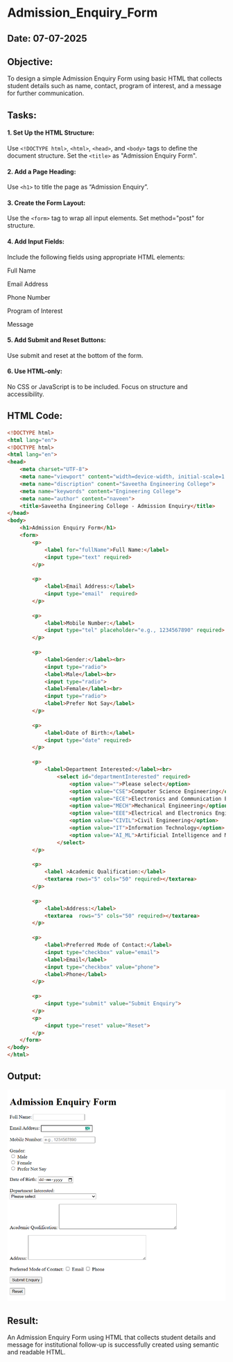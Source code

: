 # Admission_Enquiry_Form
## Date: 07-07-2025

## Objective:
To design a simple Admission Enquiry Form using basic HTML that collects student details such as name, contact, program of interest, and a message for further communication.

## Tasks:
#### 1. Set Up the HTML Structure:
Use ```<!DOCTYPE html>```, ```<html>```, ```<head>```, and ```<body>``` tags to define the document structure.
Set the ```<title>``` as "Admission Enquiry Form".

#### 2. Add a Page Heading:
Use ```<h1>``` to title the page as “Admission Enquiry”.

#### 3. Create the Form Layout:
Use the ```<form>``` tag to wrap all input elements. Set method="post" for structure.

#### 4. Add Input Fields:
Include the following fields using appropriate HTML elements:

Full Name

Email Address

Phone Number 

Program of Interest 

Message

#### 5. Add Submit and Reset Buttons:
Use submit and reset at the bottom of the form.

#### 6. Use HTML-only:
No CSS or JavaScript is to be included. Focus on structure and accessibility.

## HTML Code:
```html
<!DOCTYPE html>
<html lang="en">
<!DOCTYPE html>
<html lang="en">
<head>
    <meta charset="UTF-8">
    <meta name="viewport" content="width=device-width, initial-scale=1.0">
    <meta name="discription" conent="Saveetha Engineering College">
    <meta name="keywords" content="Engineering College">
    <meta name="author" content="naveen">
    <title>Saveetha Engineering College - Admission Enquiry</title>
</head>
<body>
    <h1>Admission Enquiry Form</h1>
    <form>
        <p>
            <label for="fullName">Full Name:</label>
            <input type="text" required>
        </p>

        <p>
            <label>Email Address:</label>
            <input type="email"  required>
        </p>

        <p>
            <label>Mobile Number:</label>
            <input type="tel" placeholder="e.g., 1234567890" required>
        </p>

        <p>
            <label>Gender:</label><br>
            <input type="radio">
            <label>Male</label><br>
            <input type="radio">
            <label>Female</label><br>
            <input type="radio">
            <label>Prefer Not Say</label>
        </p>

        <p>
            <label>Date of Birth:</label>
            <input type="date" required>
        </p>

        <p>
            <label>Department Interested:</label><br>
                <select id="departmentInterested" required>
                    <option value="">Please select</option>
                    <option value="CSE">Computer Science Engineering</option>
                    <option value="ECE">Electronics and Communication Engineering</option>
                    <option value="MECH">Mechanical Engineering</option>
                    <option value="EEE">Electrical and Electronics Engineering</option>
                    <option value="CIVIL">Civil Engineering</option>
                    <option value="IT">Information Technology</option>
                    <option value="AI_ML">Artificial Intelligence and Machine Learning</option>
                </select>
        </p>

        <p>
            <label >Academic Qualification:</label>
            <textarea rows="5" cols="50" required></textarea>
        </p>

        <p>
            <label>Address:</label>
            <textarea  rows="5" cols="50" required></textarea>
        </p>

        <p>
            <label>Preferred Mode of Contact:</label>
            <input type="checkbox" value="email">
            <label>Email</label>
            <input type="checkbox" value="phone">
            <label>Phone</label>
        </p>

        <p>
            <input type="submit" value="Submit Enquiry">
        </p>
        <p>
            <input type="reset" value="Reset">
        </p>
    </form>
</body>
</html>
```
## Output:
![alt text](Output.png)

## Result:
An Admission Enquiry Form using HTML that collects student details and message for institutional follow-up is successfully created using semantic and readable HTML.

